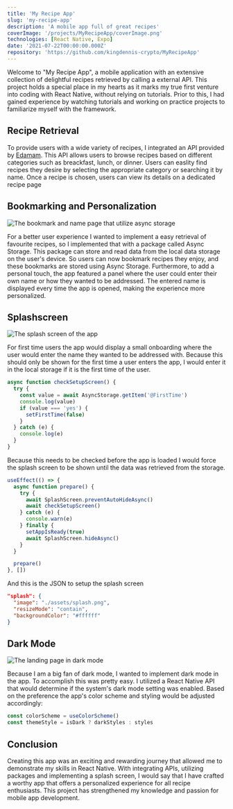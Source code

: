 ```yaml
---
title: 'My Recipe App'
slug: 'my-recipe-app'
description: 'A mobile app full of great recipes'
coverImage: '/projects/MyRecipeApp/coverImage.png'
technologies: [React Native, Expo]
date: '2021-07-22T00:00:00.000Z'
repository: 'https://github.com/kingdennis-crypto/MyRecipeApp'
---
```


Welcome to "My Recipe App", a mobile application with an extensive collection of delightful recipes retrieved by calling a external API. This project holds a special place in my hearts as it marks my true first venture into coding with React Native, without relying on tutorials. Prior to this, I had gained experience by watching tutorials and working on practice projects to familiarize myself with the framework.

## Recipe Retrieval

To provide users with a wide variety of recipes, I integrated an API provided by [Edamam](https://www.edamam.com/). This API allows users to browse recipes based on different categories such as breackfast, lunch, or dinner. Users can easlity find recipes they desire by selecting the appropriate category or searching it by name. Once a recipe is chosen, users can view its details on a dedicated recipe page

## Bookmarking and Personalization

![The bookmark and name page that utilize async storage](/projects/MyRecipeApp/localStorage.png)

For a better user experience I wanted to implement a easy retrieval of favourite recipes, so I implemented that with a package called Async Storage. This package can store and read data from the local data storage on the user's device. So users can now bookmark recipes they enjoy, and these bookmarks are stored using Async Storage. Furthermore, to add a personal touch, the app featured a panel where the user could enter their own name or how they wanted to be addressed. The entered name is displayed every time the app is opened, making the experience more personalized.

## Splashscreen

![The splash screen of the app](/projects/MyRecipeApp/splashScreen.png)

For first time users the app would display a small onboarding where the user would enter the name they wanted to be addressed with. Because this should only be shown for the first time a user enters the app, I would enter it in the local storage if it is the first time of the user.

```javascript
async function checkSetupScreen() {
  try {
    const value = await AsyncStorage.getItem('@FirstTime')
    console.log(value)
    if (value === 'yes') {
      setFirstTime(false)
    }
  } catch (e) {
    console.log(e)
  }
}
```

Because this needs to be checked before the app is loaded I would force the splash screen to be shown until the data was retrieved from the storage.

```javascript
useEffect(() => {
  async function prepare() {
    try {
      await SplashScreen.preventAutoHideAsync()
      await checkSetupScreen()
    } catch (e) {
      console.warn(e)
    } finally {
      setAppIsReady(true)
      await SplashScreen.hideAsync()
    }
  }

  prepare()
}, [])
```

And this is the JSON to setup the splash screen

```json
"splash": {
  "image": "./assets/splash.png",
  "resizeMode": "contain",
  "backgroundColor": "#ffffff"
}
```

## Dark Mode

![The landing page in dark mode](/projects/MyRecipeApp/darkMode.png)

Because I am a big fan of dark mode, I wanted to implement dark mode in the app. To accomplish this was pretty easy. I utilized a React Native API that would determine if the system's dark mode setting was enabled. Based on the preference the app's color scheme and styling would be adjusted accordingly:

```javascript
const colorScheme = useColorScheme()
const themeStyle = isDark ? darkStyles : styles
```

## Conclusion

Creating this app was an exciting and rewarding journey that allowed me to demonstrate my skills in React Native. With integrating APIs, utilizing packages and implementing a splash screen, I would say that I have crafted a worthy app that offers a personalized experience for all recipe enthusiasts. This project has strengthened my knowledge and passion for mobile app development.
